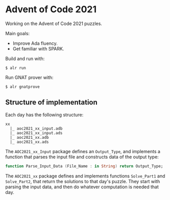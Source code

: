 # Advent of Code 2021

Working on the Advent of Code 2021 puzzles.

Main goals: 
* Improve Ada fluency.
* Get familiar with SPARK.

Build and run with:
```
$ alr run
```

Run GNAT prover with:
```
$ alr gnatprove
```

## Structure of implementation

Each day has the following structure:

```
xx
  |_ aoc2021_xx_input.adb
  |_ aoc2021_xx_input.ads
  |_ aoc2021_xx.adb
  |_ aoc2021_xx.ads
```

The `AOC2021_xx_Input` package defines an `Output_Type`, and implements a function that parses the input file and constructs data of the output type:

```ada
function Parse_Input_Data (File_Name : in String) return Output_Type;
```

The `AOC2021_xx` package defines and implements functions `Solve_Part1` and `Solve_Part2`, that return the solutions to that day's puzzle. They start with parsing the input data, and then do whatever computation is needed that day.